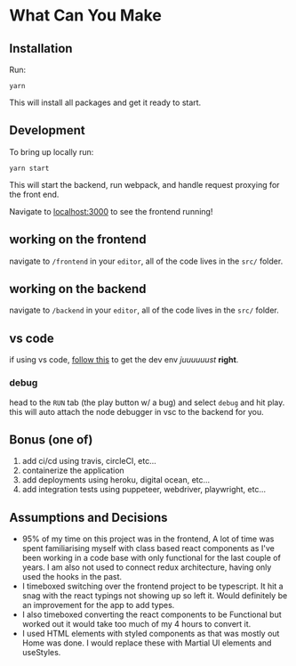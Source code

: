 # What Can You Make

## Installation

Run:

    yarn

This will install all packages and get it ready to start.

## Development

To bring up locally run:

    yarn start

This will start the backend, run webpack, and handle request proxying for the front end.

Navigate to [localhost:3000](http://localhost:3000) to see the frontend running!

## working on the frontend

navigate to `/frontend` in your `editor`, all of the code lives in the `src/` folder.

## working on the backend

navigate to `/backend` in your `editor`, all of the code lives in the `src/` folder.

## vs code

if using vs code, [follow this](https://yarnpkg.com/getting-started/editor-sdks/#vscode) to get the dev env _juuuuuust_ **right**.

### debug

head to the `RUN` tab (the play button w/ a bug) and select `debug` and hit play. this will auto attach the node debugger in vsc to the backend for you.

## Bonus (one of)

1. add ci/cd using travis, circleCI, etc...
1. containerize the application
1. add deployments using heroku, digital ocean, etc...
1. add integration tests using puppeteer, webdriver, playwright, etc...

## Assumptions and Decisions

- 95% of my time on this project was in the frontend, A lot of time was spent familiarising myself with class based react components as I've been working in a code base with only functional for the last couple of years. I am also not used to connect redux architecture, having only used the hooks in the past.
- I timeboxed switching over the frontend project to be typescript. It hit a snag with the react typings not showing up so left it. Would definitely be an improvement for the app to add types.
- I also timeboxed converting the react components to be Functional but worked out it would take too much of my 4 hours to convert it.
- I used HTML elements with styled components as that was mostly out Home was done. I would replace these with Martial UI elements and useStyles.
